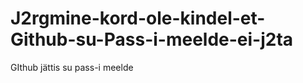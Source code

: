 J2rgmine-kord-ole-kindel-et-Github-su-Pass-i-meelde-ei-j2ta
===========================================================

GIthub jättis su pass-i meelde
